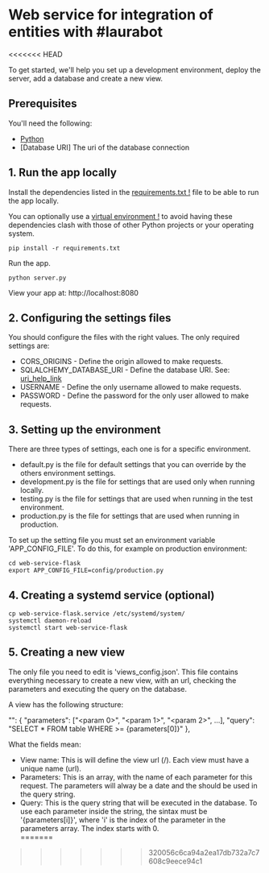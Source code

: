 # Web service for integration of entities with #laurabot
<<<<<<< HEAD

To get started, we'll help you set up a development environment, deploy the server, add a database and create a new view.


## Prerequisites

You'll need the following:
* [Python](https://www.python.org/downloads/)
* [Database URI] The uri of the database connection


## 1. Run the app locally

Install the dependencies listed in the [requirements.txt !](https://pip.readthedocs.io/en/stable/user_guide/#requirements-files) file to be able to run the app locally.

You can optionally use a [virtual environment !](https://packaging.python.org/installing/#creating-and-using-virtual-environments) to avoid having these dependencies clash with those of other Python projects or your operating system.
  ```
pip install -r requirements.txt
  ```

Run the app.
  ```
python server.py
  ```

 View your app at: http://localhost:8080

## 2. Configuring the settings files

You should configure the files with the right values.
The only required settings are:
  - CORS_ORIGINS - Define the origin allowed to make requests.
  - SQLALCHEMY_DATABASE_URI - Define the database URI. See: [uri_help_link](https://flask-sqlalchemy.pocoo.org/2.2/config/#connection-uri-format)
  - USERNAME - Define the only username allowed to make requests.
  - PASSWORD - Define the password for the only user allowed to make requests.

## 3. Setting up the environment

There are three types of settings, each one is for a specific environment.
  - default.py is the file for default settings that you can override by the others environment settings.
  - development.py is the file for settings that are used only when running locally.
  - testing.py is the file for settings that are used when running in the test environment.
  - production.py is the file for settings that are used when running in production.

To set up the setting file you must set an environment variable 'APP_CONFIG_FILE'.
To do this, for example on production environment:
  ```
cd web-service-flask
export APP_CONFIG_FILE=config/production.py
  ```

## 4. Creating a systemd service (optional)

```
cp web-service-flask.service /etc/systemd/system/
systemctl daemon-reload
systemctl start web-service-flask
```

## 5. Creating a new view

The only file you need to edit is 'views_config.json'. This file contains everything necessary to create a new view, with an url, checking the parameters and executing the query on the database.

A view has the following structure:

"<view name>": {
    "parameters": ["<param 0>", "<param 1>", "<param 2>", ...],
    "query": "SELECT * FROM table WHERE <column field> >= {parameters[0]}"
},

What the fields mean:
  - View name: This is will define the view url (/<view name>). Each view must have a unique name (url).
  - Parameters: This is an array, with the name of each parameter for this request. The parameters will alway be a date and the should be used in the query string.
  - Query: This is the query string that will be executed in the database. To use each parameter inside the string, the sintax must be '{parameters[i]}', where 'i' is the index of the parameter in the parameters array. The index starts with 0.  
=======
>>>>>>> 320056c6ca94a2ea17db732a7c7608c9eece94c1
